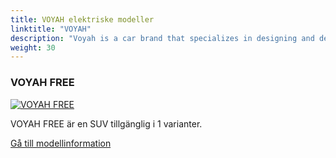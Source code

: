 ```yaml
---
title: VOYAH elektriske modeller
linktitle: "VOYAH"
description: "Voyah is a car brand that specializes in designing and developing electric vehicles. Voyah is the premium division of Chinese state-owned automaker Dongfeng Motor Corporation. "
weight: 30
---
```

<!-- markdownlint-disable MD033 -->
<!-- markdownlint-disable MD010 -->


<div class="container shadow p-3 mb-5 bg-body-tertiary rounded border">
<h3> VOYAH FREE</h3>
	<div class="row">
		<div class="col col-12 col-md-6">
			<a href="free"><img src="https://media.evkx.net/multimedia/models/voyah/free/free/main_1_st.jpg" class="img-fluid" alt="VOYAH FREE" ></a>
		</div>
		<div class="col col-12 col-md-6">
<p>
VOYAH FREE är en SUV tillgänglig i 1 varianter.
</p>
	<a href="free/" class="btn btn-outline-primary" role="button">Gå till modellinformation</a>
		</div>
	</div>
</div>
